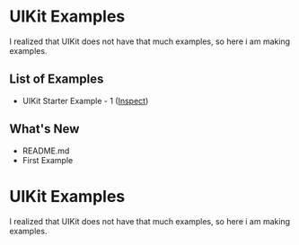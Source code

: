 # UIKit Examples
I realized that UIKit does not have that much examples, so here i am making examples.

## List of Examples
* UIKit Starter Example - 1 ([Inspect](https://codepen.io/yussufjpg/pen/vYNoaKo))

## What's New
* README.md
* First Example
# UIKit Examples
I realized that UIKit does not have that much examples, so here i am making examples.